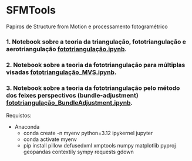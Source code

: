 # SFMTools
Papiros de Structure from Motion e processamento fotogramétrico

### 1. Notebook sobre a teoria da triangulação, fototriangulação e aerotriangulação [fototriangulação.ipynb](https://github.com/HumbertoDiego/SFMTools/blob/main/fototriangulação.ipynb).
### 2. Notebook sobre a teoria da fototriangulação para múltiplas visadas [fototriangulação_MVS.ipynb](https://github.com/HumbertoDiego/SFMTools/blob/main/fototriangulação_MVS.ipynb).
### 3. Notebook sobre a teoria da fototriangulação pelo método dos feixes perspectivos (bundle-adjustment) [fototriangulação_BundleAdjustment.ipynb](https://github.com/HumbertoDiego/SFMTools/blob/main/fototriangulação_BundleAdjustment.ipynb).


Requistos:

- Anaconda
    - conda create -n myenv python=3.12 ipykernel jupyter
    - conda activate myenv
    - pip install pillow defusedxml xmptools numpy matplotlib pyproj geopandas contextily sympy requests gdown

   
<!-- 
git init
git remote add origin https://github.com/HumbertoDiego/SFMTools
git pull origin main
# Do and push changes:
git add * ; git commit -m "general updates"; git push -u origin main
#Pull changes
git pull origin main
 -->